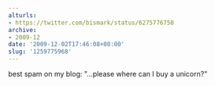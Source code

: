 ```yaml
---
alturls:
- https://twitter.com/bismark/status/6275776750
archive:
- 2009-12
date: '2009-12-02T17:46:08+00:00'
slug: '1259775968'
---
```


best spam on my blog: "...please where can I buy a unicorn?"

